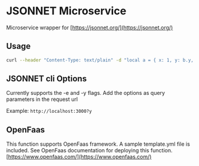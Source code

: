 # JSONNET Microservice

Microservice wrapper for [https://jsonnet.org/](https://jsonnet.org/)

## Usage

```bash
curl --header "Content-Type: text/plain" -d "local a = { x: 1, y: b.y, }, b = { x: a.x, y: 2, }; [a, b]" http://localhost:3000?y
```

## JSONNET cli Options

Currently supports the -e and -y flags. Add the options as query parameters in the request url

Example: `http://localhost:3000?y`

## OpenFaas

This function supports OpenFaas framework. A sample template.yml file is included. See OpenFaas documentation for deploying this function. [https://www.openfaas.com/](https://www.openfaas.com/)